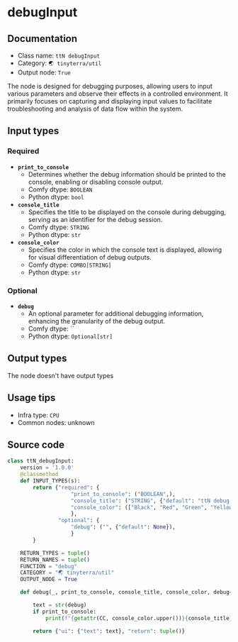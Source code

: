 # debugInput
## Documentation
- Class name: `ttN debugInput`
- Category: `🌏 tinyterra/util`
- Output node: `True`

The node is designed for debugging purposes, allowing users to input various parameters and observe their effects in a controlled environment. It primarily focuses on capturing and displaying input values to facilitate troubleshooting and analysis of data flow within the system.
## Input types
### Required
- **`print_to_console`**
    - Determines whether the debug information should be printed to the console, enabling or disabling console output.
    - Comfy dtype: `BOOLEAN`
    - Python dtype: `bool`
- **`console_title`**
    - Specifies the title to be displayed on the console during debugging, serving as an identifier for the debug session.
    - Comfy dtype: `STRING`
    - Python dtype: `str`
- **`console_color`**
    - Specifies the color in which the console text is displayed, allowing for visual differentiation of debug outputs.
    - Comfy dtype: `COMBO[STRING]`
    - Python dtype: `str`
### Optional
- **`debug`**
    - An optional parameter for additional debugging information, enhancing the granularity of the debug output.
    - Comfy dtype: ``
    - Python dtype: `Optional[str]`
## Output types
The node doesn't have output types
## Usage tips
- Infra type: `CPU`
- Common nodes: unknown


## Source code
```python
class ttN_debugInput:
    version = '1.0.0'
    @classmethod
    def INPUT_TYPES(s):
        return {"required": {
                    "print_to_console": ("BOOLEAN",),
                    "console_title": ("STRING", {"default": "ttN debug:"}),
                    "console_color": (["Black", "Red", "Green", "Yellow", "Blue", "Violet", "Cyan", "White", "Grey", "LightRed", "LightGreen", "LightYellow", "LightBlue", "LightViolet", "LightCyan", "LightWhite"], {"default": "Red"}),
                    },
                "optional": {
                    "debug": ("", {"default": None}),
                    }
        }

    RETURN_TYPES = tuple()
    RETURN_NAMES = tuple()
    FUNCTION = "debug"
    CATEGORY = "🌏 tinyterra/util"
    OUTPUT_NODE = True

    def debug(_, print_to_console, console_title, console_color, debug=None):

        text = str(debug)
        if print_to_console:
            print(f"{getattr(CC, console_color.upper())}{console_title}\n{text}{CC.CLEAN}")

        return {"ui": {"text": text}, "return": tuple()}

```
